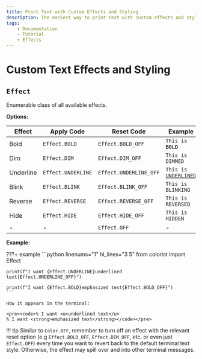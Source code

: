 ```yaml
---
title: Print Text with Custom Effects and Styling
description: The easiest way to print text with custom effects and styling in terminal output using Colorist for Python. This documentation includes code examples.
tags:
    - Documentation
    - Tutorial
    - Effects
---
```


# Custom Text Effects and Styling
## `Effect`
Enumerable class of all available effects.

**Options:**

| Effect           | Apply Code         | Reset Code             | Example                                                            |
| ---------------- | ------------------ | ---------------------- | ------------------------------------------------------------------ |
| Bold             | `Effect.BOLD`      | `Effect.BOLD_OFF`      | <code>This is <strong>BOLD</strong></code>                         |
| Dim              | `Effect.DIM`       | `Effect.DIM_OFF`       | <code>This is <span class="effect-dimmed">DIMMED</span></code>     |
| Underline        | `Effect.UNDERLINE` | `Effect.UNDERLINE_OFF` | <code>This is <u>UNDERLINED</u></code>                             |
| Blink            | `Effect.BLINK`     | `Effect.BLINK_OFF`     | <code>This is <span class="effect-blinking">BLINKING</span></code> |
| Reverse          | `Effect.REVERSE`   | `Effect.REVERSE_OFF`   | <code>This is <span class="bg-bright-white">REVERSED</span></code> |
| Hide             | `Effect.HIDE`      | `Effect.HIDE_OFF`      | <code>This is <span class="effect-hidden">HIDDEN</span></code>     |
| -                | -                  | `Effect.OFF`           | -                                                                  |

**Example:**

???+ example
    ```python linenums="1" hl_lines="3 5"
    from colorist import Effect

    print(f"I want {Effect.UNDERLINE}underlined text{Effect.UNDERLINE_OFF}")

    print(f"I want {Effect.BOLD}emphasized text{Effect.BOLD_OFF}")
    ```

    How it appears in the terminal:

    <pre><code>% I want <u>underlined text</u>
    % I want <strong>emphasized text</strong></code></pre>

!!! tip
    Similar to `Color.OFF`, remember to turn off an effect with the relevant reset option (e.g `Effect.BOLD_OFF`, `Effect.DIM_OFF`, etc. or even just `Effect.OFF`) every time you want to revert back to the default terminal text style. Otherwise, the effect may spill over and into other terminal messages.
